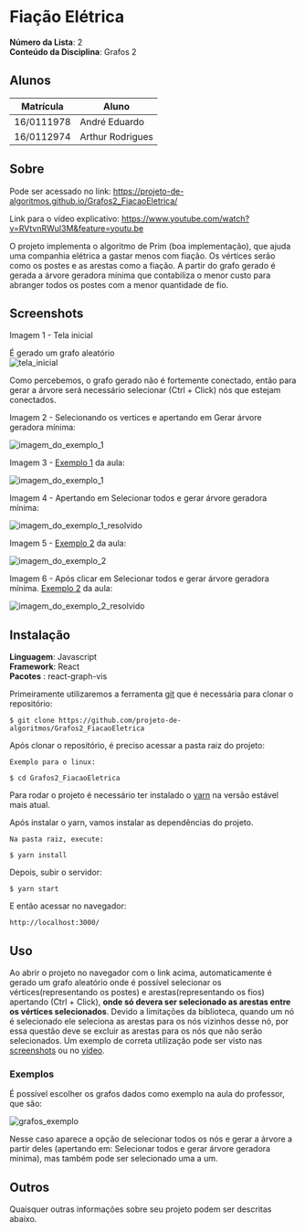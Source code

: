 # Fiação Elétrica

**Número da Lista**: 2<br>
**Conteúdo da Disciplina**: Grafos 2<br>

## Alunos
|Matrícula | Aluno |
| -- | -- |
| 16/0111978  |  André Eduardo |
| 16/0112974  |  Arthur Rodrigues |

## Sobre 

Pode ser acessado no link: https://projeto-de-algoritmos.github.io/Grafos2_FiacaoEletrica/

Link para o vídeo explicativo: https://www.youtube.com/watch?v=RVtvnRWul3M&feature=youtu.be

O projeto implementa o algoritmo de Prim (boa implementação), que ajuda uma companhia elétrica a gastar menos com fiação. Os vértices serão como os postes e as arestas como a fiação. A partir do grafo gerado é gerada a árvore geradora mínima que contabiliza o menor custo para abranger todos os postes com a menor quantidade de fio.

## Screenshots
Imagem 1 - Tela inicial

É gerado um grafo aleatório<br>
![tela_inicial](midia/screenshots/tela_inicial.png)
 
Como percebemos, o grafo gerado não é fortemente conectado, então para gerar a árvore será necessário selecionar (Ctrl + Click) nós que estejam conectados.

Imagem 2 - Selecionando os vertices e apertando em Gerar árvore geradora mínima:

![imagem_do_exemplo_1](midia/screenshots/tela_inicial_arvore.png)

Imagem 3 - [Exemplo 1](###exemplos) da aula:

![imagem_do_exemplo_1](midia/screenshots/exemplo1.png)

Imagem 4 - Apertando em Selecionar todos e gerar árvore geradora mínima:

![imagem_do_exemplo_1_resolvido](midia/screenshots/exemplo1_arvore.png)

Imagem 5 - [Exemplo 2](###exemplos) da aula:

![imagem_do_exemplo_2](midia/screenshots/exemplo2.png)

Imagem 6 - Após clicar em Selecionar todos e gerar árvore geradora mínima. [Exemplo 2](###exemplos) da aula:

![imagem_do_exemplo_2_resolvido](midia/screenshots/exemplo2_arvore.png)

## Instalação 
**Linguagem**: Javascript<br>
**Framework**: React<br>
**Pacotes** : react-graph-vis

Primeiramente utilizaremos a ferramenta [git](https://git-scm.com/downloads) que é necessária para clonar o repositório:

    $ git clone https://github.com/projeto-de-algoritmos/Grafos2_FiacaoEletrica

Após clonar o repositório, é preciso acessar a pasta raiz do projeto:

    Exemplo para o linux:

    $ cd Grafos2_FiacaoEletrica

Para rodar o projeto é necessário ter instalado o [yarn](https://classic.yarnpkg.com/pt-BR/docs/install/#debian-stable) na versão estável mais atual.

Após instalar o yarn, vamos instalar as dependências do projeto.

    Na pasta raiz, execute:

    $ yarn install

Depois, subir o servidor:

    $ yarn start

E então acessar no navegador:

    http://localhost:3000/

## Uso 
Ao abrir o projeto no navegador com o link acima, automaticamente é gerado um grafo aleatório onde é possível selecionar os vértices(representando os postes) e arestas(representando os fios) apertando (Ctrl + Click), **onde só devera ser selecionado as arestas entre os vértices selecionados**. Devido a limitações da biblioteca, quando um nó é selecionado ele seleciona as arestas para os nós vizinhos desse nó, por essa questão deve se excluir as arestas para os nós que não serão selecionados. Um exemplo de correta utilização pode ser visto nas [screenshots](##screenshots) ou no [vídeo](https://www.youtube.com/watch?v=RVtvnRWul3M&feature=youtu.be).

### Exemplos

É possível escolher os grafos dados como exemplo na aula do professor, que são: 

![grafos_exemplo](midia/exemplos_aula/exemplos.png)

Nesse caso aparece a opção de selecionar todos os nós e gerar a árvore a partir deles (apertando em: Selecionar todos e gerar árvore geradora minima), mas também pode ser selecionado uma a um.

## Outros 
Quaisquer outras informações sobre seu projeto podem ser descritas abaixo.




